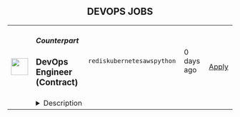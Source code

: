 <div align="center"><h2>DEVOPS JOBS</h2></div><table><tr>
                <td width="100" height="100" rowspan="2">
                    <img src="https://t3.gstatic.com/faviconV2?client=SOCIAL&type=FAVICON&fallback_opts=TYPE,SIZE,URL&url=http://yourcounterpart.com&size=128" width="38px" height="auto">
                </td>
                <td width="300">
                    <h5>Counterpart</h5>
                    <h3>DevOps Engineer (Contract)</h3>
                </td>
                <td width="300">
                    <code>redis</code><code>kubernetes</code><code>aws</code><code>python</code>
                </td>
                <td width="200">
                <text>0 days ago</text>
                </td>
                <td width="100" rowspan="2">
                <a href="https://www.realworkfromanywhere.com/jobs/devops-engineer-contract-counterpart-1696" align="right" target="_blank">Apply</a>
                </td>
            </tr>
            <tr>
                <td colspan="3">
                <details><summary>Description</summary>
                &lt;p&gt;&lt;strong&gt;DEVOPS ENGINEER (Contract)&amp;nbsp;&lt;/strong&gt;&lt;/p&gt;
&lt;p&gt;&lt;strong&gt;Location: Argentina, Brazil, Colombia, Mexico, Dominican Republic&lt;/strong&gt;&lt;/p&gt;
&lt;p&gt;Counterpart is a modern management &amp;amp; professional liability insurance platform for the 21st century workplace. We offer products and services to help companies align the risks and incentives of creating great organizations. Our platform is designed to measure risk more efficiently using the most advanced rating system in the industry, while also proactively mitigating the risks of our insureds. Ultimately, we provide businesses with the framework to be the best versions of themselves. That’s where you come in.&lt;/p&gt;
&lt;p&gt;As a DevOps Engineer, you will be a prolific individual contributor to the infrastructure, dynamic data services, and tooling that we are leveraging to shape the future of insurance. You will help bridge the gap between Product, Insurance, and Data while architecting the infrastructure underneath our systems and ensuring we are prepared in production and ready to disrupt the industry.&lt;/p&gt;
&lt;p&gt;&lt;strong&gt;YOU WILL&lt;/strong&gt;&lt;/p&gt;
&lt;p&gt;Be a part of one or more of these objectives:&lt;/p&gt;
&lt;p&gt;&lt;strong&gt;System Architecture&lt;/strong&gt;&lt;/p&gt;
&lt;ul&gt;
&lt;li&gt;Evolve the underlying infrastructure architecture that supports our core insurance platforms and services. Partner with engineering teams to ensure scalability, fault tolerance, and cost efficiency, while making thoughtful trade-offs to meet business and technical goals.&lt;/li&gt;
&lt;/ul&gt;
&lt;p&gt;&lt;strong&gt;Infrastructure Orchestration&lt;/strong&gt;&lt;/p&gt;
&lt;ul&gt;
&lt;li&gt;Build, manage, and optimize infrastructure using tools like Terraform, Kubernetes, and AWS services. Automate provisioning, scaling, and deployment processes to ensure our environments are consistent, reproducible, and able to support rapid feature delivery.&lt;/li&gt;
&lt;/ul&gt;
&lt;p&gt;&lt;strong&gt;Production Readiness (Logging, Observability, CI/CD)&lt;/strong&gt;&lt;/p&gt;
&lt;ul&gt;
&lt;li&gt;Develop and maintain comprehensive observability solutions—including logging, metrics, tracing, and alerting—to detect and resolve issues before they impact customers. Own and improve CI/CD pipelines, ensuring quick, reliable, and secure delivery to production.&lt;/li&gt;
&lt;/ul&gt;
&lt;p&gt;&lt;strong&gt;Solution Ideation and Design&lt;/strong&gt;&lt;/p&gt;
&lt;ul&gt;
&lt;li&gt;Collaborate with engineers, product managers, and business stakeholders to design infrastructure solutions that meet evolving needs. Contribute ideas, evaluate trade-offs, and experiment with new technologies to enable faster, safer, and more resilient delivery of features.&amp;nbsp;&lt;/li&gt;
&lt;/ul&gt;
&lt;p&gt;&lt;strong&gt;Platform Security&amp;nbsp;&lt;/strong&gt;&lt;/p&gt;
&lt;ul&gt;
&lt;li&gt;Implement and maintain best practices for infrastructure security, including identity and access management, network segmentation, vulnerability scanning, and compliance monitoring. Partner with the security team to proactively address threats and maintain customer trust.&lt;/li&gt;
&lt;/ul&gt;
&lt;p&gt;&lt;strong&gt;YOU HAVE&lt;/strong&gt;&lt;/p&gt;
&lt;ul&gt;
&lt;li&gt;A passion for infrastructure and developer enablement&lt;/li&gt;
&lt;li&gt;A love of building and experimentation&lt;/li&gt;
&lt;li&gt;4+ years of experience with AWS&lt;/li&gt;
&lt;li&gt;3+ years of experience with Kubernetes&lt;/li&gt;
&lt;li&gt;3+ years of experience with Python&lt;/li&gt;
&lt;li&gt;2+ years of experience with relational databases&lt;/li&gt;
&lt;li&gt;Experience with Terraform, and Helm&lt;/li&gt;
&lt;li&gt;Fluency in automation&lt;/li&gt;
&lt;li&gt;Comfort digging in to application and service code&lt;/li&gt;
&lt;li&gt;Effective communication &amp;amp; &lt;strong&gt;documentation&lt;/strong&gt; skills&lt;/li&gt;
&lt;li&gt;Experience working on a remote team&lt;/li&gt;
&lt;/ul&gt;
&lt;p&gt;&lt;strong&gt;WE HAVE&lt;/strong&gt;&lt;/p&gt;
&lt;ul&gt;
&lt;li&gt;AWS including EKS, PostgreSQL/RDS, Lambda, ElastiCache Redis&lt;/li&gt;
&lt;li&gt;Other parts of our stack include Snowflake, Hevo, Looker, Sentry Alerting, Mezmo Logging, Github Repo and Actions, Netlify&lt;/li&gt;
&lt;li&gt;The majority of our codebase is written in Python (backend) and TypeScript (frontend)&lt;/li&gt;
&lt;li&gt;Terraform and Helm&lt;/li&gt;
&lt;li&gt;On-call responsibilities for the uptime and performance of our systems and services&lt;/li&gt;
&lt;/ul&gt;
&lt;p&gt;&lt;strong&gt;Who you will work with&lt;/strong&gt;&lt;/p&gt;
&lt;ul&gt;
&lt;li&gt;&lt;strong&gt;Julian Prokay, Principal Engineer: &lt;/strong&gt;A veteran of the SaaS space with experience working on both student systems and construction management software. In his free time, he enjoys history podcasts and fantasy literature.&lt;/li&gt;
&lt;li&gt;&lt;strong&gt;Ron Alexessen, Engineering Manager: &lt;/strong&gt;Ron has experience at large companies like Hewlett-Packard, New Relic, and Rackspace and feels most impactful at small firms and startups. Embracing a chaordic style, both at work and home, is just right. For balance, Ron climbs, runs, and plays a supporting role for his active teenagers.&lt;/li&gt;
&lt;li&gt;&lt;strong&gt;Kat Dober, Principal DevOps Engineer: &lt;/strong&gt;Kat brings real world production experience having built devops practices inside Rackspace and New Relic. She’s a biker and soccer player outside of work and breathes the Rocky Mountain air!&lt;/li&gt;
&lt;li&gt;&lt;strong&gt;Eli Evans, DevOps Engineer: &lt;/strong&gt;Eli comes from a startup background, helping build out tooling and infrastructure for a fleet of key-cutting kiosks at Keyme.&amp;nbsp; He celebrates month-long pizza making and movie watching holidays Traypril and 80stober, and enjoys the Washington outdoors on the disc golf course.&lt;/li&gt;
&lt;/ul&gt;
&lt;p&gt;&lt;strong&gt;COUNTERPART&#39;S VALUES&lt;/strong&gt;&lt;/p&gt;
&lt;ul&gt;
&lt;li&gt;&lt;strong&gt;Conjoin Expectations -&lt;/strong&gt; it is the cornerstone of autonomy. Ensure you are aware of what is expected of you and clearly articulate what you expect of others.&amp;nbsp;&lt;/li&gt;
&lt;li&gt;&lt;strong&gt;Speak Boldly &amp;amp; Honestly - &lt;/strong&gt;the only failure is not learning from mistakes. Don’t cheat yourself and your colleagues of the feedback needed when&amp;nbsp; expectations aren’t being met.&lt;/li&gt;
&lt;li&gt;&lt;strong&gt;Be Entrepreneurial - &lt;/strong&gt;control your own destiny.&amp;nbsp; Embrace action over perfection while navigating any obstacles that stand in the way of your ultimate goal.&lt;/li&gt;
&lt;li&gt;&lt;strong&gt;Practice Omotenashi (“selfless hospitality”) - &lt;/strong&gt;trust will follow.&amp;nbsp; Consider every interaction with internal and external partners an opportunity to develop trust by going above and beyond what is expected.&lt;/li&gt;
&lt;li&gt;&lt;strong&gt;Hold Nothing As Sacred - &lt;/strong&gt;create routines but modify them routinely.&amp;nbsp; Take the time to reflect on where the business is today, where it needs to&amp;nbsp; go, and what you have to change in order to get there.&lt;/li&gt;
&lt;li&gt;&lt;strong&gt;Prioritize Wellness - &lt;/strong&gt;some things should never be sacrificed. We create an environment that stretches everyone to grow and improve, which is fulfilling, but is only one part of a meaningful life.&lt;/li&gt;
&lt;/ul&gt;
&lt;p&gt;&lt;strong&gt;WE OFFER&lt;/strong&gt;&lt;/p&gt;
&lt;ul&gt;
&lt;li&gt;&lt;strong&gt;Work from Anywhere - &lt;/strong&gt;Counterpart is a fully distributed company, meaning there is no office. We allow employees to work from wherever they do their best work, of course prioritizing meetings that often happen in US time zones.&lt;/li&gt;
&lt;li&gt;&lt;strong&gt;Language Classes - &lt;/strong&gt;We sponsor up to $100 per calendar year to be used towards language classes to help support your English language skills.&lt;/li&gt;
&lt;li&gt;&lt;strong&gt;Paid Vacation and Time Off&lt;/strong&gt;&lt;/li&gt;
&lt;li&gt;&lt;strong&gt;Parental Leave - &lt;/strong&gt;Development Partners will be eligible for unpaid Parental Leave to bond with a newborn, newly-adopted, or newly placed child. Under this policy, development partners and independent contractors will be eligible for up to 8 weeks of unpaid parental leave. Any time off will be subject to approval and must be requested at least 45 days in advance.&lt;/li&gt;
&lt;li&gt;&lt;strong&gt;Computer - &lt;/strong&gt;We reimburse you for your locally procured Macbook Pro. If you are still with the company after one year, it is yours to keep!&lt;/li&gt;
&lt;/ul&gt;
&lt;p&gt;Our estimated pay range for this role is $4500-7000 USD monthly. Contractor compensation is determined by a variety of factors, including but not limited to, market data, location, internal equitability, and experience.&lt;/p&gt;
&lt;p&gt;We are committed to being a welcoming and inclusive workplace for everyone, and we are intentional about making sure people feel respected, supported and connected at work—regardless of who you are or where you come from. We value and celebrate our differences and we believe being open about who we are allows us to do the best work of our lives.&lt;/p&gt;
&lt;p&gt;We are an Equal Opportunity Employer. We do not discriminate against qualified applicants or employees on the basis of race, color, religion, gender identity, sex, sexual preference, sexual identity, pregnancy, national origin, ancestry, citizenship, age, marital status, physical disability, mental disability, medical condition, military status, or any other characteristic protected by federal, state, or local law, rule, or regulation.&lt;/p&gt;
                </details>
                </td>
            </tr></table>